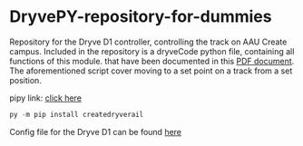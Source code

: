 # DryvePY-repository-for-dummies
Repository for the Dryve D1 controller, controlling the track on AAU Create campus. 
Included in the repository is a dryveCode python file, containing all functions of this module.
that have been documented in this 
[PDF document](https://github.com/Nicher1/Dryve-repository-for-dummies/blob/ea2a13148326c3a56b38ba7431e67c0386931784/createDriveRail%20package/How%20to%20control%20the%20Dryve%20D1%20over%20Python.pdf). 
The aforementioned script cover moving to a set point on a track from a set position.

pipy link: [click here](https://pypi.org/project/createdryverail/)

```python
py -m pip install createdryverail 
```
Config file for the Dryve D1 can be found [here](Dryve%20D1%20Configuration.txt)
